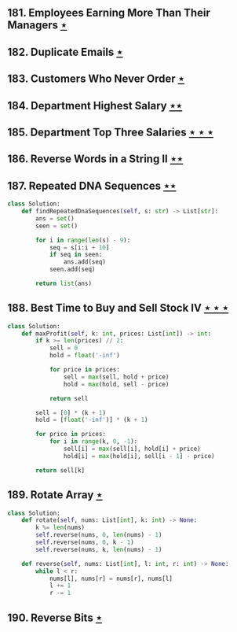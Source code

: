 ## 181. Employees Earning More Than Their Managers [$\star$](https://leetcode.com/problems/employees-earning-more-than-their-managers)

## 182. Duplicate Emails [$\star$](https://leetcode.com/problems/duplicate-emails)

## 183. Customers Who Never Order [$\star$](https://leetcode.com/problems/customers-who-never-order)

## 184. Department Highest Salary [$\star\star$](https://leetcode.com/problems/department-highest-salary)

## 185. Department Top Three Salaries [$\star\star\star$](https://leetcode.com/problems/department-top-three-salaries)

## 186. Reverse Words in a String II [$\star\star$](https://leetcode.com/problems/reverse-words-in-a-string-ii)

## 187. Repeated DNA Sequences [$\star\star$](https://leetcode.com/problems/repeated-dna-sequences)

```python
class Solution:
    def findRepeatedDnaSequences(self, s: str) -> List[str]:
        ans = set()
        seen = set()

        for i in range(len(s) - 9):
            seq = s[i:i + 10]
            if seq in seen:
                ans.add(seq)
            seen.add(seq)

        return list(ans)
```

## 188. Best Time to Buy and Sell Stock IV [$\star\star\star$](https://leetcode.com/problems/best-time-to-buy-and-sell-stock-iv)

```python
class Solution:
    def maxProfit(self, k: int, prices: List[int]) -> int:
        if k >= len(prices) // 2:
            sell = 0
            hold = float('-inf')

            for price in prices:
                sell = max(sell, hold + price)
                hold = max(hold, sell - price)

            return sell

        sell = [0] * (k + 1)
        hold = [float('-inf')] * (k + 1)

        for price in prices:
            for i in range(k, 0, -1):
                sell[i] = max(sell[i], hold[i] + price)
                hold[i] = max(hold[i], sell[i - 1] - price)

        return sell[k]
```

## 189. Rotate Array [$\star$](https://leetcode.com/problems/rotate-array)

```python
class Solution:
    def rotate(self, nums: List[int], k: int) -> None:
        k %= len(nums)
        self.reverse(nums, 0, len(nums) - 1)
        self.reverse(nums, 0, k - 1)
        self.reverse(nums, k, len(nums) - 1)

    def reverse(self, nums: List[int], l: int, r: int) -> None:
        while l < r:
            nums[l], nums[r] = nums[r], nums[l]
            l += 1
            r -= 1
```

## 190. Reverse Bits [$\star$](https://leetcode.com/problems/reverse-bits)
